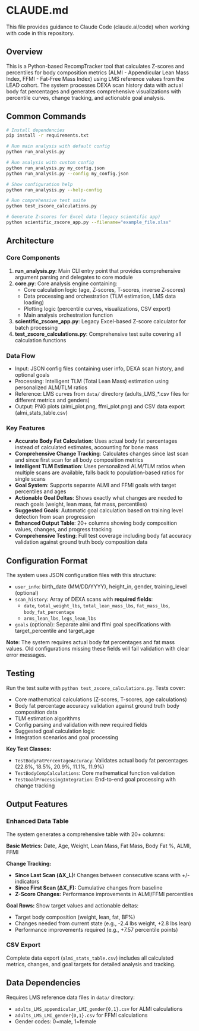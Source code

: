 # CLAUDE.md

This file provides guidance to Claude Code (claude.ai/code) when working with code in this repository.

## Overview

This is a Python-based RecompTracker tool that calculates Z-scores and percentiles for body composition metrics (ALMI - Appendicular Lean Mass Index, FFMI - Fat-Free Mass Index) using LMS reference values from the LEAD cohort. The system processes DEXA scan history data with actual body fat percentages and generates comprehensive visualizations with percentile curves, change tracking, and actionable goal analysis.

## Common Commands

```bash
# Install dependencies
pip install -r requirements.txt

# Run main analysis with default config
python run_analysis.py

# Run analysis with custom config
python run_analysis.py my_config.json
python run_analysis.py --config my_config.json

# Show configuration help
python run_analysis.py --help-config

# Run comprehensive test suite
python test_zscore_calculations.py

# Generate Z-scores for Excel data (legacy scientific app)
python scientific_zscore_app.py --filename="example_file.xlsx"
```

## Architecture

### Core Components

1. **run_analysis.py**: Main CLI entry point that provides comprehensive argument parsing and delegates to core module
2. **core.py**: Core analysis engine containing:
   - Core calculation logic (age, Z-scores, T-scores, inverse Z-scores)
   - Data processing and orchestration (TLM estimation, LMS data loading)
   - Plotting logic (percentile curves, visualizations, CSV export)
   - Main analysis orchestration function
3. **scientific_zscore_app.py**: Legacy Excel-based Z-score calculator for batch processing
4. **test_zscore_calculations.py**: Comprehensive test suite covering all calculation functions

### Data Flow

- Input: JSON config files containing user info, DEXA scan history, and optional goals
- Processing: Intelligent TLM (Total Lean Mass) estimation using personalized ALM/TLM ratios
- Reference: LMS curves from `data/` directory (adults_LMS_*.csv files for different metrics and genders)
- Output: PNG plots (almi_plot.png, ffmi_plot.png) and CSV data export (almi_stats_table.csv)

### Key Features

- **Accurate Body Fat Calculation**: Uses actual body fat percentages instead of calculated estimates, accounting for bone mass
- **Comprehensive Change Tracking**: Calculates changes since last scan and since first scan for all body composition metrics
- **Intelligent TLM Estimation**: Uses personalized ALM/TLM ratios when multiple scans are available, falls back to population-based ratios for single scans
- **Goal System**: Supports separate ALMI and FFMI goals with target percentiles and ages
- **Actionable Goal Deltas**: Shows exactly what changes are needed to reach goals (weight, lean mass, fat mass, percentiles)
- **Suggested Goals**: Automatic goal calculation based on training level detection from scan progression
- **Enhanced Output Table**: 20+ columns showing body composition values, changes, and progress tracking
- **Comprehensive Testing**: Full test coverage including body fat accuracy validation against ground truth body composition data

## Configuration Format

The system uses JSON configuration files with this structure:
- `user_info`: birth_date (MM/DD/YYYY), height_in, gender, training_level (optional)
- `scan_history`: Array of DEXA scans with **required fields**:
  - `date`, `total_weight_lbs`, `total_lean_mass_lbs`, `fat_mass_lbs`, `body_fat_percentage`
  - `arms_lean_lbs`, `legs_lean_lbs`
- `goals` (optional): Separate almi and ffmi goal specifications with target_percentile and target_age

**Note**: The system requires actual body fat percentages and fat mass values. Old configurations missing these fields will fail validation with clear error messages.

## Testing

Run the test suite with `python test_zscore_calculations.py`. Tests cover:
- Core mathematical calculations (Z-scores, T-scores, age calculations)
- Body fat percentage accuracy validation against ground truth body composition data
- TLM estimation algorithms
- Config parsing and validation with new required fields
- Suggested goal calculation logic
- Integration scenarios and goal processing

**Key Test Classes:**
- `TestBodyFatPercentageAccuracy`: Validates actual body fat percentages (22.8%, 18.5%, 20.9%, 11.1%, 11.9%)
- `TestBodyCompCalculations`: Core mathematical function validation
- `TestGoalProcessingIntegration`: End-to-end goal processing with change tracking

## Output Features

### Enhanced Data Table
The system generates a comprehensive table with 20+ columns:

**Basic Metrics:** Date, Age, Weight, Lean Mass, Fat Mass, Body Fat %, ALMI, FFMI

**Change Tracking:**
- **Since Last Scan (ΔX_L):** Changes between consecutive scans with +/- indicators
- **Since First Scan (ΔX_F):** Cumulative changes from baseline
- **Z-Score Changes:** Performance improvements in ALMI/FFMI percentiles

**Goal Rows:** Show target values and actionable deltas:
- Target body composition (weight, lean, fat, BF%)
- Changes needed from current state (e.g., -2.4 lbs weight, +2.8 lbs lean)
- Performance improvements required (e.g., +7.57 percentile points)

### CSV Export
Complete data export (`almi_stats_table.csv`) includes all calculated metrics, changes, and goal targets for detailed analysis and tracking.

## Data Dependencies

Requires LMS reference data files in `data/` directory:
- `adults_LMS_appendicular_LMI_gender{0,1}.csv` for ALMI calculations
- `adults_LMS_LMI_gender{0,1}.csv` for FFMI calculations
- Gender codes: 0=male, 1=female